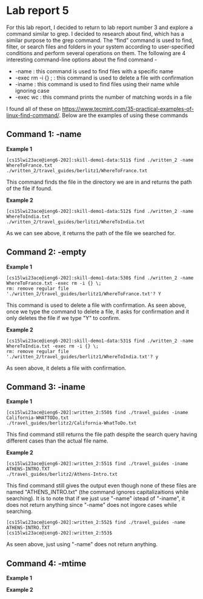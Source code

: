 # Lab report 5
For this lab report, I decided to return to lab report number 3 and explore a command similar to grep. I decided to research about find, which has a similar purpose to the grep command. The “find” command is used to find, filter, or search files and folders in your system according to user-specified conditions and perform several operations on them. The following are 4 interesting command-line options about the find command - 
* -name : this command is used to find files with a specific name
* -exec rm -i {} \; : this command is used to delete a file with confirmation
* -iname : this command is used to find files using their name while ignoring case
* -exec wc : this command prints the number of matching words in a file

I found all of these on https://www.tecmint.com/35-practical-examples-of-linux-find-command/. Below are the examples of using these commands

## Command 1: -name
**Example 1**
```[cs15lwi23ace@ieng6-202]:~:510$ cd skill-demo1-data
[cs15lwi23ace@ieng6-202]:skill-demo1-data:511$ find ./written_2 -name WhereToFrance.txt
./written_2/travel_guides/berlitz1/WhereToFrance.txt
```
This command finds the file in the directory we are in and returns the path of the file if found.

**Example 2**
```
[cs15lwi23ace@ieng6-202]:skill-demo1-data:512$ find ./written_2 -name WhereToIndia.txt 
./written_2/travel_guides/berlitz1/WhereToIndia.txt
```
As we can see above, it returns the path of the file we searched for.

## Command 2: -empty
**Example 1**
```
[cs15lwi23ace@ieng6-202]:skill-demo1-data:530$ find ./written_2 -name WhereToFrance.txt -exec rm -i {} \;
rm: remove regular file './written_2/travel_guides/berlitz1/WhereToFrance.txt'? Y
```
This command is used to delete a file with confirmation. As seen above, once we type the command to delete a file, it asks for confirmation and it only deletes the file if we type "Y" to confirm.

**Example 2**

```
[cs15lwi23ace@ieng6-202]:skill-demo1-data:531$ find ./written_2 -name WhereToIndia.txt -exec rm -i {} \;
rm: remove regular file './written_2/travel_guides/berlitz1/WhereToIndia.txt'? y
```
As seen above, it delets a file with confirmation.

## Command 3: -iname
**Example 1**
```
[cs15lwi23ace@ieng6-202]:written_2:550$ find ./travel_guides -iname California-WHATTODo.txt
./travel_guides/berlitz2/California-WhatToDo.txt
```
This find command still returns the file path despite the search query having different cases than the actual file name.

**Example 2**
```
[cs15lwi23ace@ieng6-202]:written_2:551$ find ./travel_guides -iname ATHENS-INTRO.TXT       
./travel_guides/berlitz2/Athens-Intro.txt
```
This find command still gives the output even though none of these files are named "ATHENS_INTRO.txt" (the command ignores capitalizaitions while searching). It is to note that if we just use "-name" istead of "-iname", it does not return anything since "-name" does not ingore cases while searching. 
```
[cs15lwi23ace@ieng6-202]:written_2:552$ find ./travel_guides -name ATHENS-INTRO.TXT
[cs15lwi23ace@ieng6-202]:written_2:553$ 

```
As seen above, just using "-name" does not return anything.

## Command 4: -mtime
**Example 1**

**Example 2**
